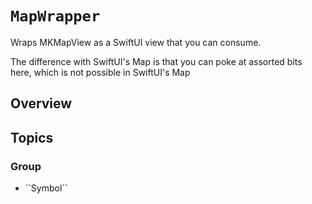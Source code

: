 # ``MapWrapper``

Wraps MKMapView as a SwiftUI view that you can consume.

The difference with SwiftUI's Map is that you can poke at
assorted bits here, which is not possible in SwiftUI's Map

## Overview



## Topics

### <!--@START_MENU_TOKEN@-->Group<!--@END_MENU_TOKEN@-->

- <!--@START_MENU_TOKEN@-->``Symbol``<!--@END_MENU_TOKEN@-->
